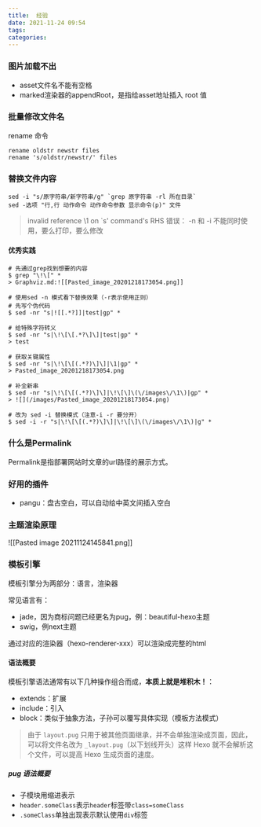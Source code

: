 ```yaml
---
title:  经验
date: 2021-11-24 09:54
tags:
categories:
---
```

### 图片加载不出
- asset文件名不能有空格
- marked渲染器的appendRoot，是指给asset地址插入 root 值

### 批量修改文件名
rename 命令
```shell
rename oldstr newstr files
rename 's/oldstr/newstr/' files
```

### 替换文件内容
```shell
sed -i "s/原字符串/新字符串/g" `grep 原字符串 -rl 所在目录`
sed -选项 "行,行 动作命令 动作命令参数 显示命令(p)" 文件
```

> invalid reference \1 on \`s' command's RHS 错误：
> -n 和 -i 不能同时使用，要么打印，要么修改

#### 优秀实践
```shell
# 先通过grep找到想要的内容
$ grep "\!\[" *
> Graphviz.md:![[Pasted_image_20201218173054.png]]

# 使用sed -n 模式看下替换效果（-r表示使用正则）
# 先写个伪代码
$ sed -nr "s|![[.*?]]|test|gp" *

# 给特殊字符转义
$ sed -nr "s|\!\[\[.*?\]\]|test|gp" *
> test

# 获取关键属性
$ sed -nr "s|\!\[\[(.*?)\]\]|\1|gp" *
> Pasted_image_20201218173054.png

# 补全新串
$ sed -nr "s|\!\[\[(.*?)\]\]|\!\[\]\(\/images\/\1\)|gp" *
> ![](/images/Pasted_image_20201218173054.png)

# 改为 sed -i 替换模式（注意-i -r 要分开）
$ sed -i -r "s|\!\[\[(.*?)\]\]|\!\[\]\(\/images\/\1\)|g" *
```

### 什么是Permalink
Permalink是指部署网站时文章的url路径的展示方式。

### 好用的插件
- pangu：盘古空白，可以自动给中英文间插入空白

### 主题渲染原理
![[Pasted image 20211124145841.png]]


### 模板引擎
模板引擎分为两部分：语言，渲染器

常见语言有：
- jade，因为商标问题已经更名为pug，例：beautiful-hexo主题
- swig，例next主题

通过对应的渲染器（hexo-renderer-xxx）可以渲染成完整的html

#### 语法概要
模板引擎语法通常有以下几种操作组合而成，**本质上就是堆积木！**：
- extends：扩展
- include：引入
- block：类似于抽象方法，子孙可以覆写具体实现（模板方法模式）

>由于 `layout.pug` 只用于被其他页面继承，并不会单独渲染成页面，因此，可以将文件名改为 `_layout.pug`（以下划线开头）这样 Hexo 就不会解析这个文件，可以提高 Hexo 生成页面的速度。

##### pug 语法概要
- 子模块用缩进表示
- `header.someClass`表示`header`标签带`class=someClass`
- `.someClass`单独出现表示默认使用`div`标签
